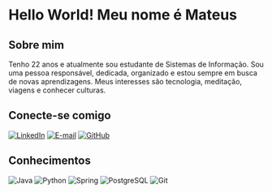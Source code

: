 # Hello World! Meu nome é Mateus

## Sobre mim
Tenho 22 anos e atualmente sou estudante de Sistemas de Informação.
Sou uma pessoa responsável, dedicada, organizado e estou sempre em busca de novas aprendizagens.
Meus interesses são tecnologia, meditação, viagens e conhecer culturas.

## Conecte-se comigo

[![LinkedIn](https://img.shields.io/badge/LinkedIn-0077B5?style=for-the-badge&logo=linkedin&logoColor=white)](https://www.linkedin.com/in/mateus-henrique-gil-trevelato-42a858201/) [![E-mail](https://img.shields.io/badge/-Email-000?style=for-the-badge&logo=microsoft-outlook&logoColor=007BFF)](mailto:mateuss.gill@hotmail.com) [![GitHub](https://img.shields.io/badge/GitHub-100000?style=for-the-badge&logo=github&logoColor=white)](https://github.com/MateusGildev)

## Conhecimentos

![Java](https://img.shields.io/badge/java-%23ED8B00.svg?style=for-the-badge&logo=openjdk&logoColor=white) ![Python](https://img.shields.io/badge/python-3670A0?style=for-the-badge&logo=python&logoColor=ffdd54) ![Spring](https://img.shields.io/badge/spring-%236DB33F.svg?style=for-the-badge&logo=spring&logoColor=white)
![PostgreSQL](https://img.shields.io/badge/PostgreSQL-000?style=for-the-badge&logo=postgresql) ![Git](https://img.shields.io/badge/GIT-E44C30?style=for-the-badge&logo=git&logoColor=white)